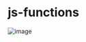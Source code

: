 # js-functions

![image](https://user-images.githubusercontent.com/63984422/147507450-d0518170-3eef-4502-a703-79c696696a7c.png)
